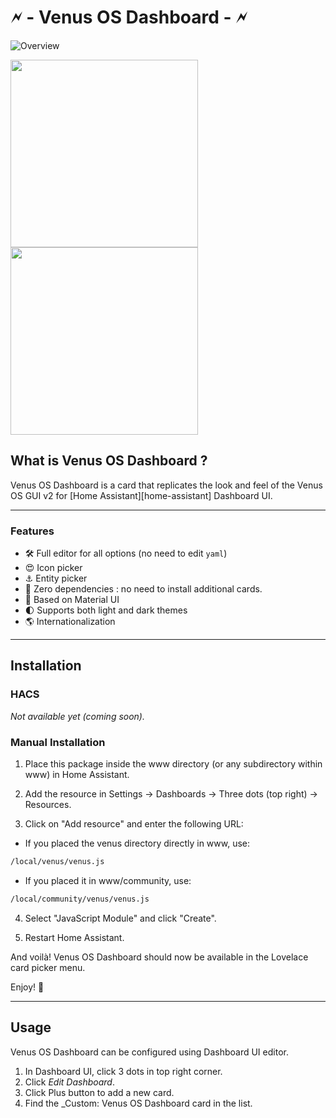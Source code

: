 
# 🗲 - Venus OS Dashboard - 🗲

![Overview](https://github.com/user-attachments/assets/5c450676-acba-4c8b-a558-dc36ff85c208)

<img src="https://github.com/user-attachments/assets/7148bde1-ef7e-4869-b67a-e442fc76ba14" width="300">
<img src="https://github.com/user-attachments/assets/16c48420-e28a-472e-b3df-fe50922d1e70" width="300">

## **What is Venus OS Dashboard ?**

Venus OS Dashboard is a card that replicates the look and feel of the Venus OS GUI v2 for [Home Assistant][home-assistant] Dashboard UI.

---

### Features

-   🛠  Full editor for all options (no need to edit `yaml`)
-   😍 Icon picker
-   ⚓ Entity picker
-   🚀 Zero dependencies : no need to install additional cards.
-   🌈 Based on Material UI
-   🌓 Supports both light and dark themes
-   🌎 Internationalization

---

## **Installation**

### HACS

*Not available yet (coming soon).*

### Manual Installation

1. Place this package inside the www directory (or any subdirectory within www) in Home Assistant.

2. Add the resource in Settings → Dashboards → Three dots (top right) → Resources.

3. Click on "Add resource" and enter the following URL:
  - If you placed the venus directory directly in www, use:

```bash
/local/venus/venus.js
```

  - If you placed it in www/community, use:
```bash
/local/community/venus/venus.js
```

4. Select "JavaScript Module" and click "Create".

5. Restart Home Assistant.

And voilà! Venus OS Dashboard should now be available in the Lovelace card picker menu.

Enjoy! 🎉

---

## Usage

Venus OS Dashboard can be configured using Dashboard UI editor.

1. In Dashboard UI, click 3 dots in top right corner.
2. Click _Edit Dashboard_.
3. Click Plus button to add a new card.
4. Find the _Custom: Venus OS Dashboard card in the list.

